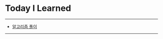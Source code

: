 # Today I Learned

---

- [알고리즘 풀이](https://github.com/VincentGeranium/Algorithm-Study/tree/master/Algorithm-Practice/190825-Algorithm-Practice.playground)

---

